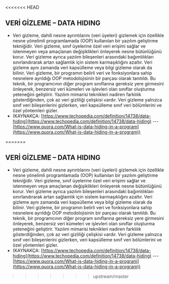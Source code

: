<<<<<<< HEAD
## **VERİ GİZLEME – DATA HIDING**


 - Veri gizleme, dahili nesne ayrıntılarını (veri üyeleri) gizlemek için özellikle nesne yönelimli programlamada (OOP) kullanılan bir yazılım geliştirme tekniğidir. Veri gizleme, sınıf üyelerine özel veri erişimi sağlar ve istenmeyen veya amaçlanan değişiklikleri önleyerek nesne bütünlüğünü korur. Veri gizleme ayrıca yazılım bileşenleri arasındaki bağımlılıkları sınırlandırarak artan sağlamlık için sistem karmaşıklığını azaltır. Veri gizleme aynı zamanda veri kapsülleme veya bilgi gizleme olarak da bilinir. Veri gizleme, bir programın belirli veri ve fonksiyonlara sahip nesnelere ayrıldığı OOP metodolojisinin bir parçası olarak tanıtıldı.  Bu teknik, bir programcının diğer program sınıflarına gereksiz yere girmesini önleyerek, benzersiz veri kümeleri ve işlevleri olan sınıflar oluşturma yeteneğini geliştirir. Yazılım mimarisi teknikleri nadiren farklılık gösterdiğinden, çok az veri gizliliği çelişkisi vardır.  Veri gizleme yalnızca sınıf veri bileşenlerini gizlerken, veri kapsülleme sınıf veri bölümlerini ve özel yöntemleri gizler.
 - (KAYNAKÇA: [https://www.techopedia.com/definition/14738/data-hiding](https://www.techopedia.com/definition/14738/data-hiding) --- [https://www.quora.com/What-is-data-hiding-in-a-program](https://www.quora.com/What-is-data-hiding-in-a-program))

=======
## **VERİ GİZLEME – DATA HIDING**


 - Veri gizleme, dahili nesne ayrıntılarını (veri üyeleri) gizlemek için özellikle nesne yönelimli programlamada (OOP) kullanılan bir yazılım geliştirme tekniğidir. Veri gizleme, sınıf üyelerine özel veri erişimi sağlar ve istenmeyen veya amaçlanan değişiklikleri önleyerek nesne bütünlüğünü korur. Veri gizleme ayrıca yazılım bileşenleri arasındaki bağımlılıkları sınırlandırarak artan sağlamlık için sistem karmaşıklığını azaltır. Veri gizleme aynı zamanda veri kapsülleme veya bilgi gizleme olarak da bilinir. Veri gizleme, bir programın belirli veri ve fonksiyonlara sahip nesnelere ayrıldığı OOP metodolojisinin bir parçası olarak tanıtıldı.  Bu teknik, bir programcının diğer program sınıflarına gereksiz yere girmesini önleyerek, benzersiz veri kümeleri ve işlevleri olan sınıflar oluşturma yeteneğini geliştirir. Yazılım mimarisi teknikleri nadiren farklılık gösterdiğinden, çok az veri gizliliği çelişkisi vardır.  Veri gizleme yalnızca sınıf veri bileşenlerini gizlerken, veri kapsülleme sınıf veri bölümlerini ve özel yöntemleri gizler.
 - (KAYNAKÇA: [https://www.techopedia.com/definition/14738/data-hiding](https://www.techopedia.com/definition/14738/data-hiding) --- [https://www.quora.com/What-is-data-hiding-in-a-program](https://www.quora.com/What-is-data-hiding-in-a-program))

>>>>>>> upstream/master
